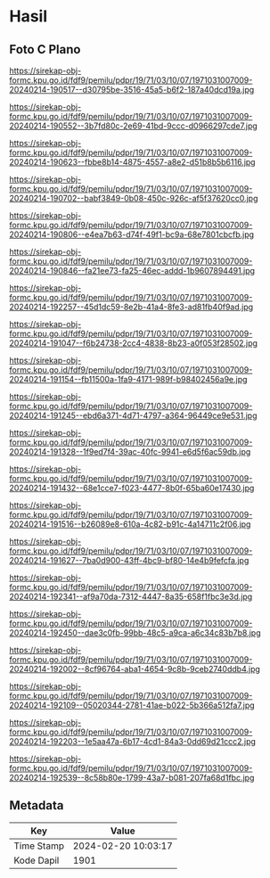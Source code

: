 # Hasil

## Foto C Plano

https://sirekap-obj-formc.kpu.go.id/fdf9/pemilu/pdpr/19/71/03/10/07/1971031007009-20240214-190517--d30795be-3516-45a5-b6f2-187a40dcd19a.jpg

https://sirekap-obj-formc.kpu.go.id/fdf9/pemilu/pdpr/19/71/03/10/07/1971031007009-20240214-190552--3b7fd80c-2e69-41bd-9ccc-d0966297cde7.jpg

https://sirekap-obj-formc.kpu.go.id/fdf9/pemilu/pdpr/19/71/03/10/07/1971031007009-20240214-190623--fbbe8b14-4875-4557-a8e2-d51b8b5b6116.jpg

https://sirekap-obj-formc.kpu.go.id/fdf9/pemilu/pdpr/19/71/03/10/07/1971031007009-20240214-190702--babf3849-0b08-450c-926c-af5f37620cc0.jpg

https://sirekap-obj-formc.kpu.go.id/fdf9/pemilu/pdpr/19/71/03/10/07/1971031007009-20240214-190806--e4ea7b63-d74f-49f1-bc9a-68e7801cbcfb.jpg

https://sirekap-obj-formc.kpu.go.id/fdf9/pemilu/pdpr/19/71/03/10/07/1971031007009-20240214-190846--fa21ee73-fa25-46ec-addd-1b9607894491.jpg

https://sirekap-obj-formc.kpu.go.id/fdf9/pemilu/pdpr/19/71/03/10/07/1971031007009-20240214-192257--45d1dc59-8e2b-41a4-8fe3-ad81fb40f9ad.jpg

https://sirekap-obj-formc.kpu.go.id/fdf9/pemilu/pdpr/19/71/03/10/07/1971031007009-20240214-191047--f6b24738-2cc4-4838-8b23-a0f053f28502.jpg

https://sirekap-obj-formc.kpu.go.id/fdf9/pemilu/pdpr/19/71/03/10/07/1971031007009-20240214-191154--fb11500a-1fa9-4171-989f-b98402456a9e.jpg

https://sirekap-obj-formc.kpu.go.id/fdf9/pemilu/pdpr/19/71/03/10/07/1971031007009-20240214-191245--ebd6a371-4d71-4797-a364-96449ce9e531.jpg

https://sirekap-obj-formc.kpu.go.id/fdf9/pemilu/pdpr/19/71/03/10/07/1971031007009-20240214-191328--1f9ed7f4-39ac-40fc-9941-e6d5f6ac59db.jpg

https://sirekap-obj-formc.kpu.go.id/fdf9/pemilu/pdpr/19/71/03/10/07/1971031007009-20240214-191432--68e1cce7-f023-4477-8b0f-65ba60e17430.jpg

https://sirekap-obj-formc.kpu.go.id/fdf9/pemilu/pdpr/19/71/03/10/07/1971031007009-20240214-191516--b26089e8-610a-4c82-b91c-4a14711c2f06.jpg

https://sirekap-obj-formc.kpu.go.id/fdf9/pemilu/pdpr/19/71/03/10/07/1971031007009-20240214-191627--7ba0d900-43ff-4bc9-bf80-14e4b9fefcfa.jpg

https://sirekap-obj-formc.kpu.go.id/fdf9/pemilu/pdpr/19/71/03/10/07/1971031007009-20240214-192341--af9a70da-7312-4447-8a35-658f1fbc3e3d.jpg

https://sirekap-obj-formc.kpu.go.id/fdf9/pemilu/pdpr/19/71/03/10/07/1971031007009-20240214-192450--dae3c0fb-99bb-48c5-a9ca-a6c34c83b7b8.jpg

https://sirekap-obj-formc.kpu.go.id/fdf9/pemilu/pdpr/19/71/03/10/07/1971031007009-20240214-192002--8cf96764-aba1-4654-9c8b-9ceb2740ddb4.jpg

https://sirekap-obj-formc.kpu.go.id/fdf9/pemilu/pdpr/19/71/03/10/07/1971031007009-20240214-192109--05020344-2781-41ae-b022-5b366a512fa7.jpg

https://sirekap-obj-formc.kpu.go.id/fdf9/pemilu/pdpr/19/71/03/10/07/1971031007009-20240214-192203--1e5aa47a-6b17-4cd1-84a3-0dd69d21ccc2.jpg

https://sirekap-obj-formc.kpu.go.id/fdf9/pemilu/pdpr/19/71/03/10/07/1971031007009-20240214-192539--8c58b80e-1799-43a7-b081-207fa68d1fbc.jpg


## Metadata

| Key        | Value               |
| ---------- | ------------------- |
| Time Stamp | 2024-02-20 10:03:17 |
| Kode Dapil | 1901                |



